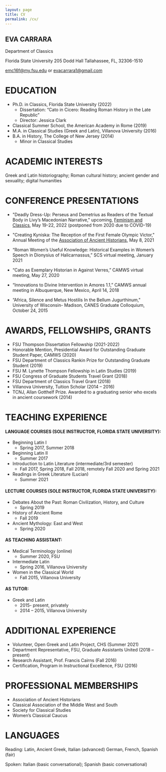```yaml
---
layout: page
title: CV
permalink: /cv/
---
```

## EVA CARRARA

Department of Classics 

Florida State University
205 Dodd Hall
Tallahassee, FL, 32306-1510

emc16f@my.fsu.edu or evacarrara1@gmail.com 

# EDUCATION 
* Ph.D. in Classics, Florida State University (2022)
	* Dissertation: “Cato in Cicero: Reading Roman History in the Late Republic” 
	* Director: Jessica Clark 
* Classical Summer School, the American Academy in Rome (2019)
* M.A. in Classical Studies (Greek and Latin), Villanova University (2016)
* B.A. in History, The College of New Jersey (2014) 
	* Minor in Classical Studies

# ACADEMIC INTERESTS
Greek and Latin historiography; Roman cultural history; ancient gender and sexuality; digital humanities

# CONFERENCE PRESENTATIONS

* "Deadly Dress-Up: Perseus and Demetrius as Readers of the Textual Body in Livy’s Macedonian Narrative," upcoming, [Feminism and Classics](https://femclas2020.wordpress.com/), May 19-22, 2022 (postponed from 2020 due to COVID-19)

* "Creating Kyniska: The Reception of the First Female Olympic Victor," Annual Meeting of the [Association of Ancient Historians](https://classics.illinois.edu/research/conferences-and-workshops/2021-meeting-association-ancient-historians-held-uiuc), May 8, 2021

* “Roman Women’s Useful Knowledge: Historical Examples in Women’s Speech in Dionysius of Halicarnassus,” SCS virtual meeting, January 2021

* “Cato as Exemplary Historian in Against Verres,” CAMWS virtual meeting, May 27, 2020

* “Innovations to Divine Intervention in Amores 1.1,” CAMWS annual meeting in Albuquerque, New Mexico, April 14, 2018

* “Africa, Silence and Metus Hostilis In the Bellum Jugurthinum," University of Wisconsin- Madison, CANES Graduate Colloquium, October 24, 2015
		
# AWARDS, FELLOWSHIPS, GRANTS

* FSU Thompson Dissertation Fellowship (2021-2022)
* Honorable Mention, Presidential Award for Outstanding Graduate Student Paper, CAMWS (2020)
* FSU Department of Classics Rankin Prize for Outstanding Graduate Student (2019)
* FSU M. Lynette Thompson Fellowship in Latin Studies (2019)
* FSU Congress of Graduate Students Travel Grant (2018) 
* FSU Department of Classics Travel Grant (2018)
* Villanova University, Tuition Scholar (2014 – 2016)
* TCNJ, Allan Gotthelf Prize. Awarded to a graduating senior who excels in ancient coursework (2014)

# TEACHING EXPERIENCE

#### LANGUAGE COURSES (SOLE INSTRUCTOR, FLORIDA STATE UNIVERSITY):
* Beginning Latin I
	* Spring 2017, Summer 2018
* Beginning Latin II
	* Summer 2017
* Introduction to Latin Literature (intermediate/3rd semester)
	* Fall 2017, Spring 2018, Fall 2018, remotely Fall 2020 and Spring 2021
* Readings in Greek Literature (Lucian)
	* Summer 2021

#### LECTURE COURSES (SOLE INSTRUCTOR, FLORIDA STATE UNIVERSITY):
* Debates About the Past: Roman Civilization, History, and Culture 
	* Spring 2019
* History of Ancient Rome
	* Fall 2019
* Ancient Mythology: East and West
	* Spring 2020

#### AS TEACHING ASSISTANT:
* Medical Terminology (online) 
	* Summer 2020, FSU
* Intermediate Latin
	* Spring 2016, Villanova University
* Women in the Classical World
	* Fall 2015, Villanova University

#### AS TUTOR: 
* Greek and Latin 
	* 2015- present, privately
	* 2014 – 2015, Villanova University

# ADDITIONAL EXPERIENCE

* Volunteer, Open Greek and Latin Project, CHS (Summer 2021)
* Department Representative, FSU, Graduate Assistants United (2018 – present)
* Research Assistant, Prof. Francis Cairns (Fall 2016)
* Certification, Program in Instructional Excellence, FSU (2016)

# PROFESSIONAL MEMBERSHIPS 

* Association of Ancient Historians
* Classical Association of the Middle West and South
* Society for Classical Studies
* Women’s Classical Caucus

# LANGUAGES

Reading: Latin, Ancient Greek, Italian (advanced)
		 German, French, Spanish (fair)

Spoken: Italian (basic conversational); Spanish (basic conversational)

